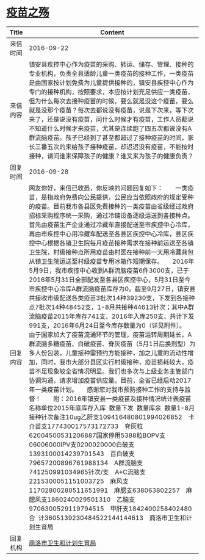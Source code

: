 # <a href="http://www.shangluo.gov.cn/zmhd/ldxxxx.jsp?urltype=leadermail.LeaderMailContentUrl&wbtreeid=1112&leadermailid=3837">疫苗之殇</a>
| Title |                                                                                                                                                                                                                                                                                                                                                                                                                                                                                                                                                     Content                                                                                                                                                                                                                                                                                                                                                                                                                                                                                                                                                     |
|:-----:|-----------------------------------------------------------------------------------------------------------------------------------------------------------------------------------------------------------------------------------------------------------------------------------------------------------------------------------------------------------------------------------------------------------------------------------------------------------------------------------------------------------------------------------------------------------------------------------------------------------------------------------------------------------------------------------------------------------------------------------------------------------------------------------------------------------------------------------------------------------------------------------------------------------------------------------------------------------------------------------------------------------------------------------------------------------------------------------------------------------------|
| 来信时间  | 2016-09-22                                                                                                                                                                                                                                                                                                                                                                                                                                                                                                                                                                                                                                                                                                                                                                                                                                                                                                                                                                                                                                                                                                      |
| 来信内容  | 镇安县疾控中心作为疫苗的采购、转运、储存、管理、接种的专业机构，负责全县适龄儿童一类疫苗的接种工作，一类疫苗是由国家按计划免费为儿童提供接种的，镇安县疾控中心作为专门的接种机构，按照要求，本应按计划充足供应一类疫苗，但为什么每次去接种疫苗的时候，要么就是没这个疫苗，要么就是没那个疫苗？每次去都说没有疫苗，说是下次来，等下次来了，还是说没有疫苗，问什么时候才有疫苗，工作人员都说不知道什么时候才来疫苗，尤其是连续跑了四五次都说没有A群流脑疫苗。孩子已经到了甚至都超过了接种疫苗的时间，家长三番五次的来给孩子接种疫苗，却迟迟没有疫苗，不能按时接种，请问谁来保障孩子的健康？谁又来为孩子的健康负责？                                                                                                                                                                                                                                                                                                                                                                                                                                                                                                                                                                                                                                                                                                                                                                                                       |
| 回复时间  | 2016-09-28                                                                                                                                                                                                                                                                                                                                                                                                                                                                                                                                                                                                                                                                                                                                                                                                                                                                                                                                                                                                                                                                                                      |
| 回复内容  | 网友你好，来信已收悉，你反映的问题回复如下：　　一类疫苗，是指政府免费向公民提供，公民应当依照政府的规定受种的疫苗。目前我市各县区免费接种的一类疫苗由省级经过政府招标采购程序统一采购，通过冷链设备逐级运送到各接种点。首先由疫苗生产企业通过冷藏车直接配送至市疾控中心冷库，再由市疾控中心用冷藏车配送至各县区疾控中心冷库，县区疾控中心根据各镇卫生院每月疫苗接种需求在接种前运送至各镇卫生院，村级接种点所用疫苗由村医在接种前一天用冷藏背包从镇卫生院运送至村级疫苗专用冰箱作短期保存。　　2016年5月9日，我市疾控中心收到A群流脑疫苗6件3000支，已于2016年5月31日全部配发至各县区疾控中心，5月31日至今市疾控中心冷库A群流脑疫苗库存为0。截至9月27日，镇安县共接收市级配送各类疫苗3批次14种39230支，下发到各接种点7批次14种48452支，1-8月共接种44613针次；其中A群流脑疫苗2015年库存741支、2016年入库250支、共计下发991支，2016年6月24日至今库存数量为0（详见附件）。　　由于国家加大了疫苗流通环节的管理，疫苗运转周期延长，A群流脑多糖疫苗、白破疫苗、脊灰疫苗（5月1日后换剂型）为多人份包装，儿童接种需预约方能接种，加之儿童的流动性增加，同时，我市大部分县区实行村级接种，疫苗损耗较大，疫苗不足现象较全省情况明显。我们也多次与上级业务主管部门协调沟通，请求增加疫苗供应量。目前，全省已经启动2017年一类疫苗计划。　　感谢您对我市预防接种工作的支持与监督！　　附：2016年镇安县一类疫苗及接种情况统计表疫苗名称单位2015年底库存入库  数量下发  数量库余  数量1-8月接种针次备注10ug乙肝支109416480801994026852　卡介苗支177430017573172733　脊灰粒62004500531206887国家停用5388粒BOPV支06006000IPV支0200020000白破支1393100014239701543　百白破支79657200896761988134　A群流脑支741250991034965针次/支　A+C流脑支2215300051151003725　麻风支11702800280511651991　麻腮支638063802257　麻腮风支1860240029501310　乙脑支9706300529119794515　甲肝支1842400258402480　合  计3605139230484522144144613　商洛市卫生和计划生育局 |
| 回复机构  | <a href="../../categories/agencies/商洛市卫生和计划生育局.md">商洛市卫生和计划生育局</a>                                                                                                                                                                                                                                                                                                                                                                                                                                                                                                                                                                                                                                                                                                                                                                                                                                                                                                                                                                                                                                              |